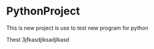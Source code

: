 # PythonProject
This is new project is use to test new program for python


Thest 3jfkasdjlksadjlkasd
